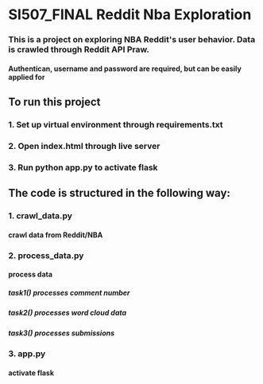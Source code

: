 # SI507_FINAL Reddit Nba Exploration
### This is a project on exploring NBA Reddit's user behavior. Data is crawled through Reddit API Praw.
#### Authentican, username and password are required, but can be easily applied for
## To run this project
### 1. Set up virtual environment through requirements.txt
### 2. Open index.html through live server
### 3. Run python app.py to activate flask
## The code is structured in the following way:
### 1. crawl_data.py
#### crawl data from Reddit/NBA
### 2. process_data.py
#### process data
##### task1() processes comment number
##### task2() processes word cloud data
##### task3() processes submissions
### 3. app.py
#### activate flask
